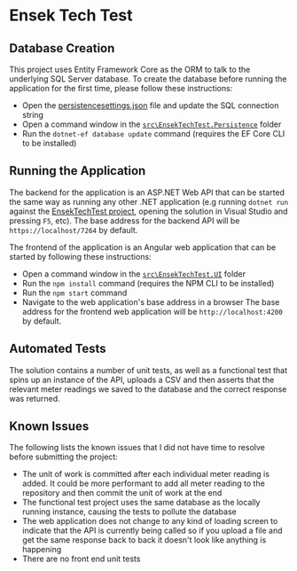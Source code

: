 
# Ensek Tech Test

## Database Creation

This project uses Entity Framework Core as the ORM to talk to the underlying SQL Server database. To create the database before running the application for the first time, please follow these instructions:

* Open the [persistencesettings.json](src/EnsekTechTest.Persistence/persistencesettings.json) file and update the SQL connection string
* Open a command window in the [`src\EnsekTechTest.Persistence`](src\EnsekTechTest.Persistence) folder
* Run the `dotnet-ef database update` command (requires the EF Core CLI to be installed)

## Running the Application
The backend for the application is an ASP.NET Web API that can be started the same way as running any other .NET application (e.g running `dotnet run` against the [EnsekTechTest project](src/EnsekTechTest), opening the solution in Visual Studio and pressing `F5`, etc). The base address for the backend API will be `https://localhost/7264` by default.

The frontend of the application is an Angular web application that can be started by following these instructions:

* Open a command window in the [`src\EnsekTechTest.UI`](src\EnsekTechTest.UI) folder
* Run the `npm install` command (requires the NPM CLI to be installed)
* Run the `npm start` command
* Navigate to the web application's base address in a browser
The base address for the frontend web application will be `http://localhost:4200` by default.

## Automated Tests
The solution contains a number of unit tests, as well as a functional test that spins up an instance of the API, uploads a CSV and then asserts that the relevant meter readings we saved to the database and the correct response was returned.

## Known Issues

The following lists the known issues that I did not have time to resolve before submitting the project:

* The unit of work is committed after each individual meter reading is added. It could be more performant to add all meter reading to the repository and then commit the unit of work at the end
* The functional test project uses the same database as the locally running instance, causing the tests to pollute the database
* The web application does not change to any kind of loading screen to indicate that the API is currently being called so if you upload a file and get the same response back to back it doesn't look like anything is happening
* There are no front end unit tests